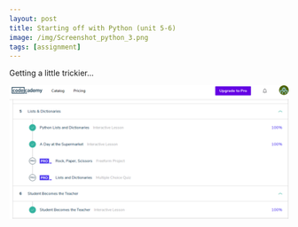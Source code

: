 ```yaml
---
layout: post
title: Starting off with Python (unit 5-6)
image: /img/Screenshot_python_3.png
tags: [assignment]
---
```


Getting a little trickier...

![Learn Python](/img/Screenshot_python_3.png "screenshot")


